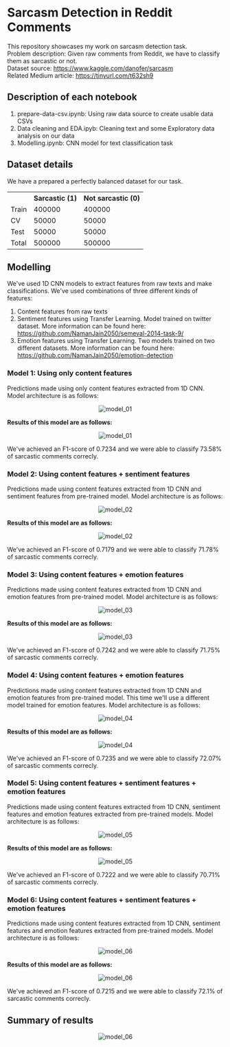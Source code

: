 # Sarcasm Detection in Reddit Comments

This repository showcases my work on sarcasm detection task. <br>
Problem description: Given raw comments from Reddit, we have to classify them as sarcastic or not. <br>
Dataset source: https://www.kaggle.com/danofer/sarcasm <br>
Related Medium article: https://tinyurl.com/t632sh9

## Description of each notebook
1. prepare-data-csv.ipynb: Using raw data source to create usable data CSVs
2. Data cleaning and EDA.ipyb: Cleaning text and some Exploratory data analysis on our data
3. Modelling.ipynb: CNN model for text classification task

## Dataset details
We have a prepared a perfectly balanced dataset for our task.

<table>
  <tr>
    <th></th>
    <th>Sarcastic (1)</th>
    <th>Not sarcastic (0)</th>
  </tr>
  <tr>
    <td>Train</td>
    <td>400000</td>
    <td>400000</td>	
  </tr>
  <tr>
    <td>CV</td>
    <td>50000</td>
    <td>50000</td>
  </tr>
  <tr>
    <td>Test</td>
    <td>50000</td>
    <td>50000</td>
  </tr>
  <tr>
    <td>Total</td>
    <td>500000</td>
    <td>500000</td>		
  </tr>
</table> 

## Modelling
We've used 1D CNN models to extract features from raw texts and make classifications.
We've used combinations of three different kinds of features:
1. Content features from raw texts
2. Sentiment features using Transfer Learning. Model trained on twitter dataset. More information can be found here: https://github.com/NamanJain2050/semeval-2014-task-9/
3. Emotion features using Transfer Learning. Two models trained on two different datasets. More information can be found here: https://github.com/NamanJain2050/emotion-detection

### Model 1: Using only content features
Predictions made using only content features extracted from 1D CNN. Model architecture is as follows:
<p align="center">
  <img src="https://github.com/NamanJain2050/sarcasm-detection/blob/master/images/model_01.png" alt="model_01"/>
</p>
<b> Results of this model are as follows: </b>
<p align="center">
  <img src="https://github.com/NamanJain2050/sarcasm-detection/blob/master/images/model_1_cnf.png" alt="model_01"/>
</p>
We've achieved an F1-score of 0.7234 and we were able to classify 73.58% of sarcastic comments correcly.

### Model 2: Using content features + sentiment features
Predictions made using content features extracted from 1D CNN and sentiment features from pre-trained model. Model architecture is as follows:
<p align="center">
  <img src="https://github.com/NamanJain2050/sarcasm-detection/blob/master/images/model_02.png" alt="model_02"/>
</p>
<b> Results of this model are as follows: </b>
<p align="center">
  <img src="https://github.com/NamanJain2050/sarcasm-detection/blob/master/images/model_2_cnf.png" alt="model_02"/>
</p>
We've achieved an F1-score of 0.7179 and we were able to classify 71.78% of sarcastic comments correcly.

### Model 3: Using content features + emotion features
Predictions made using content features extracted from 1D CNN and emotion features from pre-trained model. Model architecture is as follows:
<p align="center">
  <img src="https://github.com/NamanJain2050/sarcasm-detection/blob/master/images/model_03.png" alt="model_03"/>
</p>
<b> Results of this model are as follows: </b>
<p align="center">
  <img src="https://github.com/NamanJain2050/sarcasm-detection/blob/master/images/model_3_cnf.png" alt="model_03"/>
</p>
We've achieved an F1-score of 0.7242 and we were able to classify 71.75% of sarcastic comments correcly.

### Model 4: Using content features + emotion features
Predictions made using content features extracted from 1D CNN and emotion features from pre-trained model. This time we'll use a different model trained for emotion features. Model architecture is as follows:
<p align="center">
  <img src="https://github.com/NamanJain2050/sarcasm-detection/blob/master/images/model_04.png" alt="model_04"/>
</p>
<b> Results of this model are as follows: </b>
<p align="center">
  <img src="https://github.com/NamanJain2050/sarcasm-detection/blob/master/images/model_4_cnf.png" alt="model_04"/>
</p>
We've achieved an F1-score of 0.7235 and we were able to classify 72.07% of sarcastic comments correcly.


### Model 5: Using content features + sentiment features + emotion features
Predictions made using content features extracted from 1D CNN, sentiment features and emotion features extracted from pre-trained models. Model architecture is as follows:
<p align="center">
  <img src="https://github.com/NamanJain2050/sarcasm-detection/blob/master/images/model_05.png" alt="model_05"/>
</p>
<b> Results of this model are as follows: </b>
<p align="center">
  <img src="https://github.com/NamanJain2050/sarcasm-detection/blob/master/images/model_5_cnf.png" alt="model_05"/>
</p>
We've achieved an F1-score of 0.7222 and we were able to classify 70.71% of sarcastic comments correcly.

### Model 6: Using content features + sentiment features + emotion features
Predictions made using content features extracted from 1D CNN, sentiment features and emotion features extracted from pre-trained models. Model architecture is as follows:
<p align="center">
  <img src="https://github.com/NamanJain2050/sarcasm-detection/blob/master/images/model_06.png" alt="model_06"/>
</p>
<b> Results of this model are as follows: </b>
<p align="center">
  <img src="https://github.com/NamanJain2050/sarcasm-detection/blob/master/images/model_6_cnf.png" alt="model_06"/>
</p>
We've achieved an F1-score of 0.7215 and we were able to classify 72.1% of sarcastic comments correcly.

## Summary of results
<p align="center">
  <img src="https://github.com/NamanJain2050/sarcasm-detection/blob/master/images/summary.png" alt="model_06"/>
</p>
